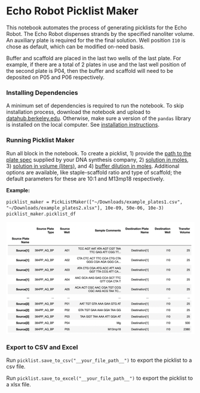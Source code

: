 # Echo Robot Picklist Maker

This notebook automates the process of generating picklists for the Echo Robot. The Echo Robot dispenses strands by the specified nanoliter volume. An auxiliary plate is required for the the final solution. Well position `I10` is chose as default, which can be modified on-need basis.

Buffer and scaffold are placed in the last two wells of the last plate. For example, if there are a total of 2 plates in use and the last well position of the second plate is P04, then the buffer and scaffold will need to be deposited on P05 and P06 respectively.

### Installing Dependencies

A minimum set of dependencies is required to run the notebook. To skip installation process, download the notebook and upload to [datahub.berkeley.edu](datahub.berkeley.edu). Otherwise, make sure a version of the `pandas` library is installed on the local computer. See [installation instructions](https://pandas.pydata.org/docs/getting_started/install.html).

### Running Picklist Maker

Run all block in the notebook. To create a picklist, 1) provide the <ins>path to the plate spec</ins> supplied by your DNA synthesis company, 2) <ins>solution in moles</ins>, 3) <ins>solution in volume (liters)</ins>, and 4) <ins>buffer dilution in moles</ins>. Additional options are available, like staple-scaffold ratio and type of scaffold; the default parameters for these are 10:1 and M13mp18 respectively.

**Example:**

```
picklist_maker = PickListMaker(["~/Downloads/example_plates1.csv", "~/Downloads/example_plates2.xlsx"], 10e-09, 50e-06, 10e-3)
picklist_maker.picklist_df
```

![alt text](https://github.com/tilabberkeley/echo_picklist_maker/blob/master/sample_picklist.png?raw=true)

### Export to CSV and Excel

Run `picklist.save_to_csv("__your_file_path__")` to export the picklist to a csv file.

Run `picklist.save_to_excel("__your_file_path__")` to export the picklist to a xlsx file.

